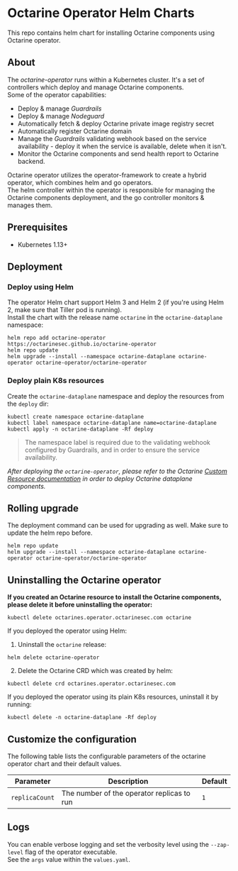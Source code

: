 # Octarine Operator Helm Charts
This repo contains helm chart for installing Octarine components using Octarine operator.

## About
The *octarine-operator* runs within a Kubernetes cluster. It's a set of controllers which deploy and manage Octarine components.  
Some of the operator capabilities:
* Deploy & manage *Guardrails*
* Deploy & manage *Nodeguard*
* Automatically fetch & deploy Octarine private image registry secret
* Automatically register Octarine domain
* Manage the *Guardrails* validating webhook based on the service availability - deploy it when the service is available, delete when it isn't.
* Monitor the Octarine components and send health report to Octarine backend.

Octarine operator utilizes the operator-framework to create a hybrid operator, which combines helm and go operators.  
The helm controller within the operator is responsible for managing the Octarine components deployment, and the go controller monitors & manages them. 

## Prerequisites
- Kubernetes 1.13+

## Deployment

### Deploy using Helm
The operator Helm chart support Helm 3 and Helm 2 (if you're using Helm 2, make sure that Tiller pod is running).  
Install the chart with the release name `octarine` in the `octarine-dataplane` namespace:
```shell script
helm repo add octarine-operator https://octarinesec.github.io/octarine-operator
helm repo update
helm upgrade --install --namespace octarine-dataplane octarine-operator octarine-operator/octarine-operator
```

### Deploy plain K8s resources
Create the `octarine-dataplane` namespace and deploy the resources from the `deploy` dir:
```shell script
kubectl create namespace octarine-dataplane
kubectl label namespace octarine-dataplane name=octarine-dataplane
kubectl apply -n octarine-dataplane -Rf deploy
```
> The namespace label is required due to the validating webhook configured by Guardrails, and in order to ensure the service availability.

*After deploying the `octarine-operator`, please refer to the Octarine [Custom Resource documentation](docs/octarine_cr.md) in order to deploy Octarine dataplane components.*

## Rolling upgrade
The deployment command can be used for upgrading as well. Make sure to update the helm repo before.
```shell script
helm repo update
helm upgrade --install --namespace octarine-dataplane octarine-operator octarine-operator/octarine-operator
```

## Uninstalling the Octarine operator
**If you created an Octarine resource to install the Octarine components, please delete it before uninstalling the operator:**
```shell script
kubectl delete octarines.operator.octarinesec.com octarine
```

If you deployed the operator using Helm:
1. Uninstall the `octarine` release:
```shell script
helm delete octarine-operator
```
2. Delete the Octarine CRD which was created by helm:
```shell script
kubectl delete crd octarines.operator.octarinesec.com
```

If you deployed the operator using its plain K8s resources, uninstall it by running:
```shell script
kubectl delete -n octarine-dataplane -Rf deploy
```

## Customize the configuration
The following table lists the configurable parameters of the octarine operator chart and their default values.

Parameter | Description | Default
--------- | ----------- | -------
`replicaCount` | The number of the operator replicas to run | `1`

## Logs
You can enable verbose logging and set the verbosity level using the `--zap-level` flag of the operator executable.  
See the `args` value within the `values.yaml`. 
